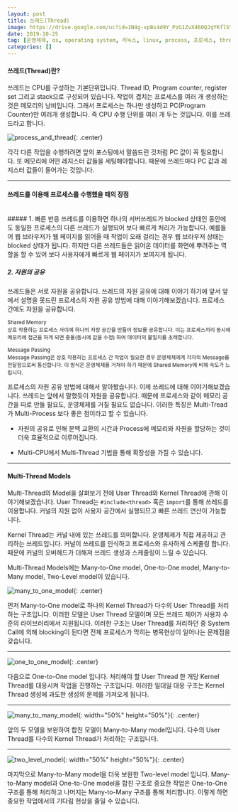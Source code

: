 ```yaml
---
layout: post
title: 쓰레드(Thread)
image: https://drive.google.com/uc?id=1N4g-xpBs4d9Y_PzG1ZvX460QJqYKflSY
date: 2019-10-25
tag: [운영체제, os, operating system, 리눅스, linux, process, 프로세스, thread, 스레드]
categories: []
---
```


#### 쓰레드(Thread)란?

쓰레드는 CPU를 구성하는 기본단위입니다.
Thread ID, Program counter, register set 그리고 stack으로 구성되어 있습니다. 작업이 겹치는 프로세스를 여러 개 생성하는 것은 메모리의 낭비입니다. 
그래서 프로세스는 하나만 생성하고 PC(Program Counter)만 여러개 생성합니다. 즉 CPU 수행 단위를 여러 개 두는 것입니다. 이를 쓰레드라고 합니다.

![process_and_thread](https://drive.google.com/uc?id=1N4g-xpBs4d9Y_PzG1ZvX460QJqYKflSY){: .center}

각각 다른 작업을 수행하려면 앞의 포스팅에서 말씀드린 것처럼 PC 값이 꼭 필요합니다.
또 메모리에 어떤 레지스터 값들을 세팅해야합니다. 때문에 쓰레드마다 PC 값과 레지스터 값들이
들어가는 것입니다.

***

#### 쓰레드를 이용해 프로세스를 수행했을 때의 장점
<br>
##### 1. 빠른 반응  
쓰레드를 이용하면 하나의 서버쓰레드가 blocked 상태인 동안에도 동일한 프로세스의 다른 쓰레드가
실행되어 보다 빠르게 처리가 가능합니다. 예를들어 웹 브라우저가 웹 페이지를 읽어올 때 작업이 오래
걸리는 경우 웹 브라우저 상태는 blocked 상태가 됩니다. 하지만 다른 쓰레드들은 읽어온 데이터를 
화면에 뿌려주는 역할을 할 수 있어 보다 사용자에게 빠르게 웹 페이지가 보여지게 됩니다.

##### 2. 자원의 공유  
쓰레드들은 서로 자원을 공유합니다. 쓰레드의 자원 공유에 대해 이야기 하기에 앞서 
앞에서 설명을 못드린 프로세스의 자원 공유 방법에 대해 이야기해보겠습니다.
프로세스 간에도 자원을 공유합니다.

<small><span class="emphasis-org">Shared Memory</span></small>  
<small>상호 작용하는 프로세스 사이에 하나의 저장 공간을 만들어 정보를 공유합니다. 
이는 프로세스끼리 동시에 메모리에 접근을 하게 되면 충돌(동시에 값을 수정) 하여 데이터의 
불일치를 초래합니다.</small>

<small><span class="emphasis-org">Message Passing</span></small>  
<small>Message Passing은 상호 작용하는 프로세스 간 작업이 필요한 경우 운영체제에게 각자의 Message를
전달함으로써 통신합니다. 이 방식은 운영체제를 거쳐야 하기 때문에 Shared Memory에 비해
속도가 느립니다.</small>

프로세스의 자원 공유 방법에 대해서 알아봤습니다. 이제 쓰레드에 대해 이야기해보겠습니다. 
쓰레드는 앞에서 말했듯이 자원을 공유합니다. 때문에 프로세스와 같이 메모리 공간을 따로 만들 필요도,
운영체제를 거칠 필요도 없습니다. 
이러한 특징은 Multi-Tread가 Multi-Process 보다 좋은 점이라고 할 수 있습니다.

- 자원의 공유로 인해 문맥 교환의 시간과 Process에 메모리와 자원을 할당하는 것이
      더욱 효율적으로 이루어집니다.

- Multi-CPU에서 Multi-Thread 기법을 통해 확장성을 가질 수 있습니다. 


***

#### Multi-Thread Models

Multi-Thread의 Model을 살펴보기 전에 <span class="emphasis-org">User Thread</span>와 <span class="emphasis-org">Kernel Thread</span>에 관해 이야기해보겠습니다.
<span class="emphasis-org">User Thread</span>는 `#include<thread>` 혹은 `import`를 통해 쓰레드를 이용합니다. 커널의 지원 없이
사용자 공간에서 실행되므고 빠른 쓰레드 연산이 가능합니다.

<span class="emphasis-org">Kernel Thread</span>는 커널 내에 있는 쓰레드를 의미합니다. 운영체제가 직접 제공하고 관리하는 쓰레드입니다.
커널이 쓰레드를 인식하고 프로세스와 유사하게 스케줄링 합니다. 때문에 커널의 오버헤드가 더해져
쓰레드 생성과 스케줄링이 느릴 수 있습니다.

Multi-Thread Models에는 Many-to-One model, One-to-One model, Many-to-Many model, Two-Level model이 있습니다.

![many_to_one_model](https://drive.google.com/uc?id=1bM3pq3CzoCIOc1uwqrQuA1QKLbd9dtr4){: .center}

먼저 <span class="emphasis-org">Many-to-One model</span>로 하나의 Kernel Thread가 다수의 User Thread를 처리하는 구조입니다.
이러한 모델은 User Thread 모델이며 모든 쓰레드 제어가 사용자 수준의 라이브러리에서 지원됩니다.
이러한 구조는 User Thread를 처리하던 중 System Call에 의해 blocking이 된다면 전체 프로세스가 막히는
병목현상이 일어나는 문제점을 갖습니다.

***

![one_to_one_model](https://drive.google.com/uc?id=1m833gUEgaHaQO1e8BiN5LS7IW04dc0Rj){: .center}

다음으로 <span class="emphasis-org">One-to-One model</span> 입니다. 처리해야 할 User Thread 한 개당 Kernel Thread를 
대응시켜 작업을 진행하는 구조입니다. 이러한 일대일 대응 구조는 Kernel Thread 생성에
과도한 생성의 문제를 가져오게 됩니다. 

***

![many_to_many_model](https://drive.google.com/uc?id=1g8Y4NlrfwEzDwobSFwAjU2PuZqVl9yMM){: width="50%" height="50%"}{: .center}

앞의 두 모델을 보완하여 합친 모델이 <span class="emphasis-org">Many-to-Many model</span>입니다. 
다수의 User Thread를 다수의 Kernel Thread가 처리하는 구조입니다.

***

![two_level_model](https://drive.google.com/uc?id=1WHmBOhsZlAcSBFKdmMf6iijr1Xn5xUqV){: width="50%" height="50%"}{: .center}

마지막으로 Many-to-Many model을 더욱 보완한 <span class="emphasis-org">Two-level model</span> 입니다. 
Many-to-Many model과 One-to-One model을 합친 구조로 중요한 작업은 One-to-One 구조를
통해 처리하고 나머지는 Many-to-Many 구조를 통해 처리합니다.
이렇게 하면 중요한 작업에서의 기다림 현상을 줄일 수 있습니다.
